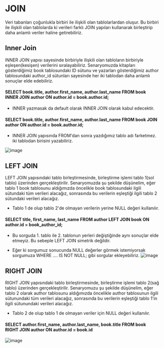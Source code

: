 # JOIN
Veri tabanları çoğunlukla birbiri ile ilişkili olan tablolarlardan oluşur. Bu birbiri ile ilişkili olan tablolarda ki verileri farklı JOIN yapıları kullanarak birleştirip daha anlamlı veriler haline getirebiliriz.

## Inner Join
INNER JOIN yapısı sayesinde birbiriyle ilişkili olan tabloların birbiriyle eşleşen(kesişen) verilerini sıralayabiliriz. Senaryomuzda kitapları gösterdiğimiz book tablosundaki ID sütunu ve yazarları gösterdiğimiz author tablosundaki author_id sütunları sayesinde her iki tablodan daha anlamlı sonuçlar elde edebiliriz.

#### SELECT book.title, author.first_name, author.last_name FROM book INNER JOIN author ON author.id = book.author.id;  

- INNER yazmasak da default olarak INNER JOIN olarak kabul edecektir.

#### SELECT book.title, author.first_name, author.last_name FROM book  JOIN author ON author.id = book.author.id;

- INNER JOIN yapısında FROM'dan sonra yazdığımız tablo adı farketmez. iki tablodan birisini yazabiliriz. 

![image](https://user-images.githubusercontent.com/45708619/234887243-97b6bbc8-5a73-4d6e-ac4f-059917ddaf3c.png)

## LEFT JOIN 
LEFT JOIN yapısındaki tablo birleştirmesinde, birleştirme işlemi tablo 1(sol tablo) üzerinden gerçekleştirilir.  Senaryomuzda şu şekilde düşünelim, eğer tablo 1 book tablosunu aldığımızda öncelikle book tablosundaki ilgili sütundaki tüm verileri alacağız, sonrasında bu verilerin eşleştiği ilgili tablo 2 sütundaki verileri alacağız. 

- Tablo 1 de olup tablo 2'de olmayan verilerin yerine NULL değeri kullanılır.

#### SELECT title, first_name, last_name FROM author LEFT JOIN book ON author.id = book_author_id;

- Bu sorguda 1. tablo ile 2. tablonun yerleri değiştiğinde aynı sonuçlar elde etmeyiz. Bu sebeple LEFT JOIN simetrik değildir.

- Eğer ki sorgumuz sonucunda NULL değerler görmek istemiyorsak sorgumuza WHERE .... IS NOT NULL; gibi sorgular ekleyebiliriz.
![image](https://user-images.githubusercontent.com/45708619/235300555-360be59a-215d-4dad-b516-7b82ebc347c3.png)


## RIGHT JOIN
RIGHT JOIN yapısındaki tablo birleştirmesinde, birleştirme işlemi tablo 2(sağ tablo) üzerinden gerçekleştirilir. Senaryomuzu şu şekilde düşünelim, eğer tablo 2 olarak author tablosunu aldığımızda öncelikle author tablosunun ilgili sütunundaki tüm verileri alacağız, sonrasında bu verilerin eşleştiği tablo 1'in ilgili sütunundaki verileri alacağız. 

- Tablo 2 de olup tablo 1 de olmayan veriler için NULL değeri kullanılır.

#### SELECT author.first_name, author.last_name, book.title FROM book RIGHT JOIN author ON author.id = book.id

![image](https://user-images.githubusercontent.com/45708619/235302776-6e907340-1b32-424e-8fe4-93aa1f1c8ef0.png)
